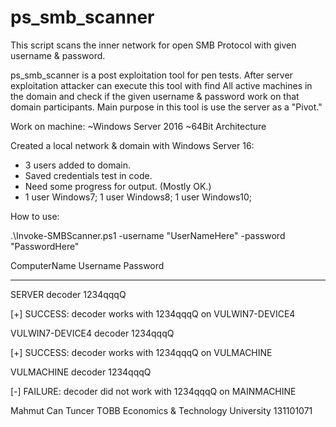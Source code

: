 # ps_smb_scanner

This script scans the inner network for open SMB Protocol with given username & password.





ps_smb_scanner is a post exploitation tool for pen tests. 
After server exploitation attacker can execute this tool with find All active machines in the domain and check if the given username & password work on that domain participants. Main purpose in this tool is use the server as a "Pivot."


Work on machine:
	~Windows Server 2016
	~64Bit Architecture

Created a local network & domain with Windows Server 16:
  - 3 users added to domain. 
  - Saved credentials test in code. 
  - Need some progress for output. (Mostly OK.)  
  - 1 user Windows7; 1 user Windows8; 1 user Windows10;


How to use:



.\Invoke-SMBScanner.ps1 -username "UserNameHere" -password "PasswordHere"

ComputerName    Username Password
------------    -------- --------

SERVER          decoder  1234qqqQ

[+] SUCCESS: decoder works with 1234qqqQ on VULWIN7-DEVICE4

VULWIN7-DEVICE4 decoder  1234qqqQ

[+] SUCCESS: decoder works with 1234qqqQ on VULMACHINE

VULMACHINE      decoder  1234qqqQ

[-] FAILURE: decoder did not work with 1234qqqQ on MAINMACHINE



  
Mahmut Can Tuncer
TOBB Economics & Technology University
131101071
